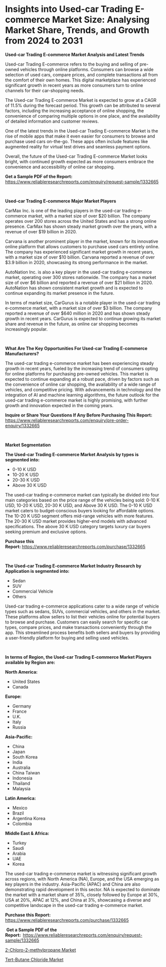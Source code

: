 <p><h1>Insights into Used-car Trading E-commerce Market Size: Analysing Market Share, Trends, and Growth from 2024 to 2031</h1></p><p><strong>Used-car Trading E-commerce Market Analysis and Latest Trends</strong></p>
<p><p>Used-car Trading E-commerce refers to the buying and selling of pre-owned vehicles through online platforms. Consumers can browse a wide selection of used cars, compare prices, and complete transactions all from the comfort of their own homes. This digital marketplace has experienced significant growth in recent years as more consumers turn to online channels for their car-shopping needs.</p><p>The Used-car Trading E-commerce Market is expected to grow at a CAGR of 11.5% during the forecast period. This growth can be attributed to several factors, including the increasing acceptance of online shopping, the convenience of comparing multiple options in one place, and the availability of detailed information and customer reviews.</p><p>One of the latest trends in the Used-car Trading E-commerce Market is the rise of mobile apps that make it even easier for consumers to browse and purchase used cars on-the-go. These apps often include features like augmented reality for virtual test drives and seamless payment options.</p><p>Overall, the future of the Used-car Trading E-commerce Market looks bright, with continued growth expected as more consumers embrace the convenience and accessibility of online car shopping.</p></p>
<p><strong>Get a Sample PDF of the Report:&nbsp;</strong> <a href="https://www.reliableresearchreports.com/enquiry/request-sample/1332665">https://www.reliableresearchreports.com/enquiry/request-sample/1332665</a></p>
<p>&nbsp;</p>
<p><strong>Used-car Trading E-commerce Major Market Players</strong></p>
<p><p>CarMax Inc. is one of the leading players in the used-car trading e-commerce market, with a market size of over $20 billion. The company operates over 200 stores across the United States and has a strong online presence. CarMax has shown steady market growth over the years, with a revenue of over $19 billion in 2020.</p><p>Carvana is another prominent player in the market, known for its innovative online platform that allows customers to purchase used cars entirely online. The company has experienced significant market growth in recent years, with a market size of over $10 billion. Carvana reported a revenue of over $3.9 billion in 2020, showcasing its strong performance in the market.</p><p>AutoNation Inc. is also a key player in the used-car trading e-commerce market, operating over 300 stores nationwide. The company has a market size of over $6 billion and reported a revenue of over $21 billion in 2020. AutoNation has shown consistent market growth and is expected to continue expanding its market presence in the future.</p><p>In terms of market size, CarGurus is a notable player in the used-car trading e-commerce market, with a market size of over $3 billion. The company reported a revenue of over $640 million in 2020 and has shown steady growth in recent years. CarGurus is expected to continue growing its market share and revenue in the future, as online car shopping becomes increasingly popular.</p></p>
<p>&nbsp;</p>
<p><strong>What Are The Key Opportunities For Used-car Trading E-commerce Manufacturers?</strong></p>
<p><p>The used-car trading e-commerce market has been experiencing steady growth in recent years, fueled by the increasing trend of consumers opting for online platforms for purchasing pre-owned vehicles. This market is expected to continue expanding at a robust pace, driven by factors such as the convenience of online car shopping, the availability of a wide range of vehicles, and competitive pricing. With advancements in technology and the integration of AI and machine learning algorithms, the future outlook for the used-car trading e-commerce market is highly promising, with further growth and innovation expected in the coming years.</p></p>
<p><strong>Inquire or Share Your Questions If Any Before Purchasing This Report:</strong> <a href="https://www.reliableresearchreports.com/enquiry/pre-order-enquiry/1332665">https://www.reliableresearchreports.com/enquiry/pre-order-enquiry/1332665</a></p>
<p>&nbsp;</p>
<p><strong>Market Segmentation</strong></p>
<p><strong>The Used-car Trading E-commerce Market Analysis by types is segmented into:</strong></p>
<p><ul><li>0-10 K USD</li><li>10-20 K USD</li><li>20-30 K USD</li><li>Above 30 K USD</li></ul></p>
<p><p>The used-car trading e-commerce market can typically be divided into four main categories based on the price range of the vehicles being sold: 0-10 K USD, 10-20 K USD, 20-30 K USD, and Above 30 K USD. The 0-10 K USD market caters to budget-conscious buyers looking for affordable options. The 10-20 K USD segment offers mid-range vehicles with more features. The 20-30 K USD market provides higher-end models with advanced specifications. The above 30 K USD category targets luxury car buyers seeking premium and exclusive options.</p></p>
<p><strong>Purchase this Report:&nbsp;</strong><a href="https://www.reliableresearchreports.com/purchase/1332665">https://www.reliableresearchreports.com/purchase/1332665</a></p>
<p>&nbsp;</p>
<p><strong>The Used-car Trading E-commerce Market Industry Research by Application is segmented into:</strong></p>
<p><ul><li>Sedan</li><li>SUV</li><li>Commercial Vehicle</li><li>Others</li></ul></p>
<p><p>Used-car trading e-commerce applications cater to a wide range of vehicle types such as sedans, SUVs, commercial vehicles, and others in the market. These platforms allow sellers to list their vehicles online for potential buyers to browse and purchase. Customers can easily search for specific car types, compare prices, and make transactions conveniently through the app. This streamlined process benefits both sellers and buyers by providing a user-friendly platform for buying and selling used vehicles.</p></p>
<p>&nbsp;</p>
<p><strong>In terms of Region, the Used-car Trading E-commerce Market Players available by Region are:</strong></p>
<p>
    <p> <strong> North America: </strong>
        <ul>
            <li>United States</li>
            <li>Canada</li>
        </ul>
        </p> 
    <p> <strong> Europe: </strong>
        <ul>
            <li>Germany</li>
            <li>France</li>
            <li>U.K.</li>
            <li>Italy</li>
            <li>Russia</li>
        </ul>
        </p> 
    <p> <strong> Asia-Pacific: </strong>
        <ul>
            <li>China</li>
            <li>Japan</li>
            <li>South Korea</li>
            <li>India</li>
            <li>Australia</li>
            <li>China Taiwan</li>
            <li>Indonesia</li>
            <li>Thailand</li>
            <li>Malaysia</li>
        </ul>
        </p> 
    <p> <strong> Latin America: </strong>
        <ul>
            <li>Mexico</li>
            <li>Brazil</li>
            <li>Argentina Korea</li>
            <li>Colombia</li>
        </ul>
        </p> 
    <p> <strong> Middle East & Africa: </strong>
        <ul>
            <li>Turkey</li>
            <li>Saudi</li>
            <li>Arabia</li>
            <li>UAE</li>
            <li>Korea</li>
        </ul>
    </p>
    </p>
<p><p>The used-car trading e-commerce market is witnessing significant growth across regions, with North America (NA), Europe, and the USA emerging as key players in the industry. Asia-Pacific (APAC) and China are also demonstrating rapid development in this sector. NA is expected to dominate the market with a market share of 35%, closely followed by Europe at 30%, USA at 20%, APAC at 12%, and China at 3%, showcasing a diverse and competitive landscape in the used-car trading e-commerce market.</p></p>
<p><strong>Purchase this Report: </strong><a href="https://www.reliableresearchreports.com/purchase/1332665">https://www.reliableresearchreports.com/purchase/1332665</a></p>
<p>&nbsp;<strong>Get a Sample PDF of the Report:&nbsp;&nbsp;</strong><a href="https://www.reliableresearchreports.com/enquiry/request-sample/1332665">https://www.reliableresearchreports.com/enquiry/request-sample/1332665</a></p>
<p><strong></strong></p>
<p><p><a href="https://issuu.com/reportprime-2/docs/2-chloro-2-methylpropane-market-size-2030.pptx">2-Chloro-2-methylpropane Market</a></p><p><a href="https://issuu.com/reportprime-2/docs/tert-butane-chloride-market-size-2030.pptx">Tert-Butane Chloride Market</a></p></p>